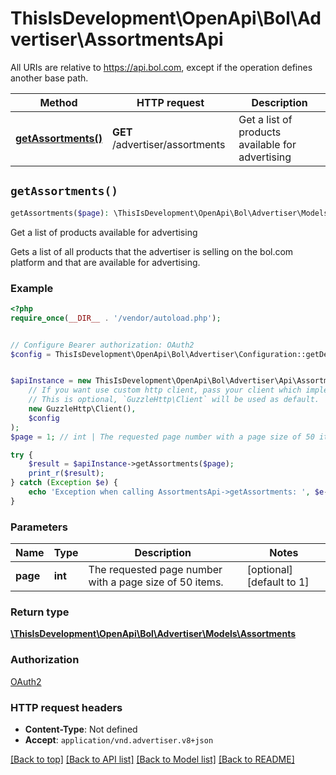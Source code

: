 # ThisIsDevelopment\OpenApi\Bol\Advertiser\AssortmentsApi

All URIs are relative to https://api.bol.com, except if the operation defines another base path.

| Method | HTTP request | Description |
| ------------- | ------------- | ------------- |
| [**getAssortments()**](AssortmentsApi.md#getAssortments) | **GET** /advertiser/assortments | Get a list of products available for advertising |


## `getAssortments()`

```php
getAssortments($page): \ThisIsDevelopment\OpenApi\Bol\Advertiser\Models\Assortments
```

Get a list of products available for advertising

Gets a list of all products that the advertiser is selling on the bol.com platform and that are available for advertising.

### Example

```php
<?php
require_once(__DIR__ . '/vendor/autoload.php');


// Configure Bearer authorization: OAuth2
$config = ThisIsDevelopment\OpenApi\Bol\Advertiser\Configuration::getDefaultConfiguration()->setAccessToken('YOUR_ACCESS_TOKEN');


$apiInstance = new ThisIsDevelopment\OpenApi\Bol\Advertiser\Api\AssortmentsApi(
    // If you want use custom http client, pass your client which implements `GuzzleHttp\ClientInterface`.
    // This is optional, `GuzzleHttp\Client` will be used as default.
    new GuzzleHttp\Client(),
    $config
);
$page = 1; // int | The requested page number with a page size of 50 items.

try {
    $result = $apiInstance->getAssortments($page);
    print_r($result);
} catch (Exception $e) {
    echo 'Exception when calling AssortmentsApi->getAssortments: ', $e->getMessage(), PHP_EOL;
}
```

### Parameters

| Name | Type | Description  | Notes |
| ------------- | ------------- | ------------- | ------------- |
| **page** | **int**| The requested page number with a page size of 50 items. | [optional] [default to 1] |

### Return type

[**\ThisIsDevelopment\OpenApi\Bol\Advertiser\Models\Assortments**](../Model/Assortments.md)

### Authorization

[OAuth2](../../README.md#OAuth2)

### HTTP request headers

- **Content-Type**: Not defined
- **Accept**: `application/vnd.advertiser.v8+json`

[[Back to top]](#) [[Back to API list]](../../README.md#endpoints)
[[Back to Model list]](../../README.md#models)
[[Back to README]](../../README.md)

